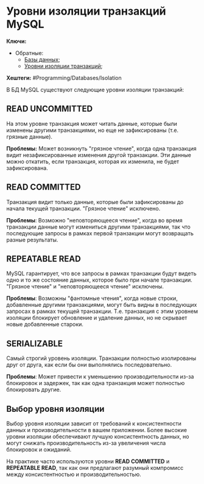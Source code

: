 # Уровни изоляции транзакций MySQL 

**Ключи:**
- Обратные:
	- [Базы данных](databases);
	- [Уровни изоляции транзакций](db-isolation);

**Хештеги:** #Programming/Databases/Isolation



В БД MySQL существуют следующие уровни изоляции транзакций:

## READ UNCOMMITTED

На этом уровне транзакция может читать данные, которые были изменены другими транзакциями, но еще не зафиксированы (т.е. грязные данные).

**Проблемы:** Может возникнуть "грязное чтение", когда одна транзакция видит незафиксированные изменения другой транзакции. Эти данные можно откатить, если транзакция, которая их изменила, не будет зафиксирована.

## READ COMMITTED

Транзакция видит только данные, которые были зафиксированы до начала текущей транзакции. "Грязное чтение" исключено.

**Проблемы**: Возможно "неповторяющееся чтение", когда во время транзакции данные могут измениться другими транзакциями, так что последующие запросы в рамках первой транзакции могут возвращать разные результаты.

## REPEATABLE READ

MySQL гарантирует, что все запросы в рамках транзакции будут видеть одно и то же состояние данных, которое было при начале транзакции. "Грязное чтение" и "неповторяющееся чтение" исключены.

**Проблемы**: Возможны "фантомные чтения", когда новые строки, добавленные другими транзакциями, могут быть видны в последующих запросах в рамках текущей транзакции. Т.е. транзакция с этим уровнем изоляции блокирует обновление и удаление данных, но не скрывает новые добавленные староки.

## SERIALIZABLE

Самый строгий уровень изоляции. Транзакции полностью изолированы друг от друга, как если бы они выполнялись последовательно.

**Проблемы**: Может привести к уменьшению производительности из-за блокировок и задержек, так как одна транзакция может полностью блокировать другие.

## Выбор уровня изоляции

Выбор уровня изоляции зависит от требований к консистентности данных и производительности в вашем приложении. Более высокие уровни изоляции обеспечивают лучшую консистентность данных, но могут снижать производительность из-за увеличения числа блокировок и ожиданий.

На практике часто используются уровни **READ COMMITTED** и **REPEATABLE READ**, так как они предлагают разумный компромисс между консистентностью и производительностью.